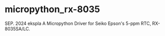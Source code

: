 # micropython_rx-8035
SEP. 2024 ekspla 
A Micropython Driver for Seiko Epson's 5-ppm RTC, RX-8035SA/LC.
